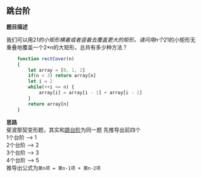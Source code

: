 ## 跳台阶
**题目描述**

我们可以用2*1的小矩形横着或者竖着去覆盖更大的矩形。请问用n个2*1的小矩形无重叠地覆盖一个2*n的大矩形，总共有多少种方法？

```javascript
    function rectCover(n)
    {
        let array = [0, 1, 2]
        if(n < 3) return array[n]
        let i = 2
        while(++i <= n) {
            array[i] = array[i - 1] + array[i - 2]
        }
        return array[n]
    }
```

**思路** <br>
斐波那契变形题，其实和[跳台阶](https://github.com/superNos/arithmetic-coding/blob/master/%E5%89%91%E6%8C%87offer/%E8%B7%B3%E5%8F%B0%E9%98%B6.m)为同一题
先推导出前四个<br>
1个台阶 ——> 1 <br>
2个台阶 ——> 2 <br>
3个台阶 ——> 3 <br>
4个台阶 ——> 5 <br>
推导出公式为`第n项 = 第n-1项 + 第n-2项`